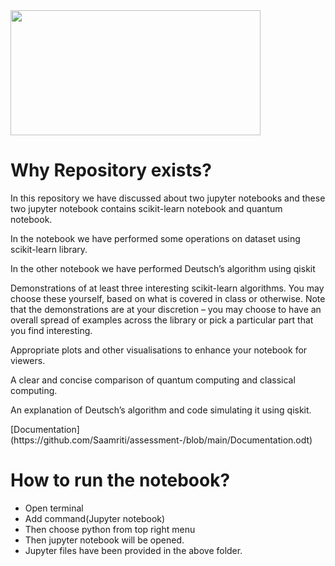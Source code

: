 <!DOCTYPE html>
<html>
<body>

  
  <img src="https://res.cloudinary.com/dyd911kmh/image/upload/f_auto,q_auto:best/v1508152648/Jupyter-notebook-Definitive-Guide_ul01sa.png" style="width:400px;height:200px;">

<h1>Why Repository exists?</h1>
  <p>In this repository we have discussed about two jupyter notebooks and these two jupyter notebook contains scikit-learn notebook and quantum notebook.</p>
  <p>In the notebook we have performed some operations on dataset using scikit-learn library.</p>
  <p>In the other notebook we have performed Deutsch’s algorithm using qiskit</p>
  <p>Demonstrations of at least three interesting scikit-learn algorithms. You may
choose these yourself, based on what is covered in class or otherwise. Note that the
demonstrations are at your discretion – you may choose to have an overall spread
of examples across the library or pick a particular part that you find interesting.</p>
  <p>Appropriate plots and other visualisations to enhance your notebook for viewers.</p>
  <p>A clear and concise comparison of quantum computing and classical computing.</p>
  <p>An explanation of Deutsch’s algorithm and code simulating it using qiskit.</p>
  [Documentation](https://github.com/Saamriti/assessment-/blob/main/Documentation.odt)
<h1>How to run the notebook?</h1>
  <ul>
    <li>Open terminal</li>
    <li>Add command(Jupyter notebook)</li>
    <li>Then choose python from top right menu</li>
    <li>Then jupyter notebook will be opened.</li>
    <li>Jupyter files have been provided in the above folder.</li>
  </ul>
  
</body>
</html>


